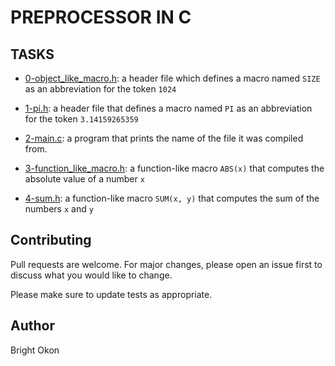 # PREPROCESSOR IN C


## TASKS
- [0-object_like_macro.h](https://github.com/Brightini/alx-low_level_programming/blob/master/0x0D-preprocessor/0-object_like_macro.h): a header file which defines a macro named ``SIZE`` as an abbreviation for the token ``1024``

- [1-pi.h](https://github.com/Brightini/alx-low_level_programming/blob/master/0x0D-preprocessor/1-pi.h): a header file that defines a macro named ``PI`` as an abbreviation for the token ``3.14159265359``

- [2-main.c](https://github.com/Brightini/alx-low_level_programming/blob/master/0x0D-preprocessor/2-main.c): a program that prints the name of the file it was compiled from.

- [3-function_like_macro.h](https://github.com/Brightini/alx-low_level_programming/blob/master/0x0D-preprocessor/3-function_like_macro.h): a function-like macro ``ABS(x)`` that computes the absolute value of a number ``x``

- [4-sum.h](https://github.com/Brightini/alx-low_level_programming/blob/master/0x0D-preprocessor/4-sum.h): a function-like macro ``SUM(x, y)`` that computes the sum of the numbers ``x`` and ``y``


## Contributing

Pull requests are welcome. For major changes, please open an issue first
to discuss what you would like to change.

Please make sure to update tests as appropriate.

## Author

Bright Okon
